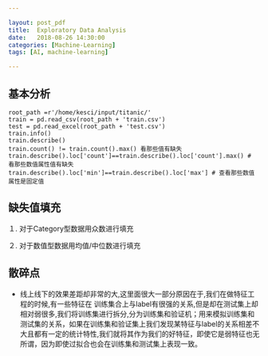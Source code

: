 ```yaml
---

layout: post_pdf
title:  Exploratory Data Analysis
date:   2018-08-26 14:30:00
categories: [Machine-Learning]
tags: [AI, machine-learning]

---
```


## 基本分析
~~~
root_path =r'/home/kesci/input/titanic/'
train = pd.read_csv(root_path + 'train.csv')
test = pd.read_excel(root_path + 'test.csv')
train.info()
train.describe()
train.count() != train.count().max() 看那些值有缺失
train.describe().loc['count']==train.describe().loc['count'].max() # 看那些数值属性值有缺失
train.describe().loc['min']==train.describe().loc['max'] # 查看那些数值属性是固定值
~~~
## 缺失值填充
１. 对于Category型数据用众数进行填充

２. 对于数值型数据用均值/中位数进行填充

## 散碎点
* 线上线下的效果差距却非常的大,这里面很大一部分原因在于,我们在做特征工程的时候,有一些特征在 训练集合上与label有很强的关系,但是却在测试集上却相对弱很多,我们将训练集进行拆分,分为训练集和验证机；用来模拟训练集和测试集的关系，如果在训练集和验证集上我们发现某特征与label的关系相差不大且都有一定的统计特性,我们就将其作为我们的好特征，即使它是弱特征也无所谓，因为即使过拟合也会在训练集和测试集上表现一致。